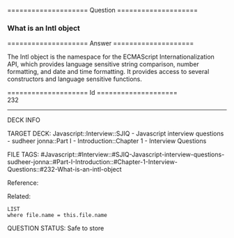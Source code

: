 ==================== Question ====================  

### What is an Intl object  

==================== Answer ====================  

The Intl object is the namespace for the ECMAScript Internationalization API, which provides language sensitive string comparison, number formatting, and date and time formatting. It provides access to several constructors and language sensitive functions.

==================== Id ====================  
232

---

DECK INFO

TARGET DECK: Javascript::Interview::SJIQ - Javascript interview questions - sudheer jonna::Part I - Introduction::Chapter 1 - Interview Questions

FILE TAGS: #Javascript::#Interview::#SJIQ-Javascript-interview-questions-sudheer-jonna::#Part-I-Introduction::#Chapter-1-Interview-Questions::#232-What-is-an-intl-object

Reference:

Related:

```dataview
LIST
where file.name = this.file.name
```

QUESTION STATUS: Safe to store
